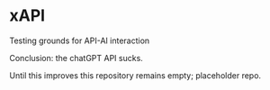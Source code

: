 # xAPI
Testing grounds for API-AI interaction

Conclusion: the chatGPT API sucks.

Until this improves this repository remains empty; placeholder repo.
